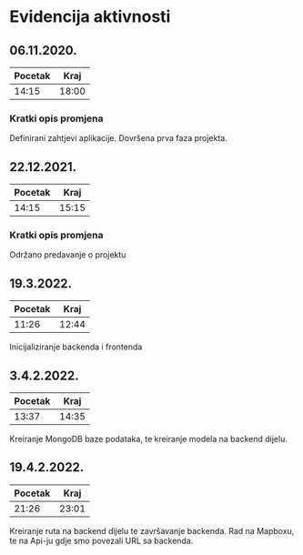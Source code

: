 # Evidencija aktivnosti

## 06.11.2020.
Pocetak | Kraj
------- | ----
14:15   | 18:00
### Kratki opis promjena
Definirani zahtjevi aplikacije.
Dovršena prva faza projekta.


## 22.12.2021.
Pocetak | Kraj
------- | ----
14:15   | 15:15
### Kratki opis promjena
Održano predavanje o projektu


## 19.3.2022.
Pocetak | Kraj
------- | ----
11:26   | 12:44
Inicijaliziranje backenda i frontenda 

## 3.4.2.2022.
Pocetak | Kraj
------- | ----
13:37   | 14:35
Kreiranje MongoDB baze podataka, te kreiranje modela na backend dijelu.

## 19.4.2.2022.
Pocetak | Kraj
------- | ----
21:26   | 23:01

Kreiranje ruta na backend dijelu te završavanje backenda.
Rad na Mapboxu, te na Api-ju gdje smo povezali URL sa backenda.
